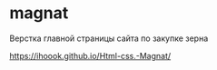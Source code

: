 # magnat

Верстка главной страницы сайта по закупке зерна

https://ihoook.github.io/Html-css.-Magnat/
